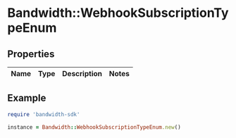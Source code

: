 # Bandwidth::WebhookSubscriptionTypeEnum

## Properties

| Name | Type | Description | Notes |
| ---- | ---- | ----------- | ----- |

## Example

```ruby
require 'bandwidth-sdk'

instance = Bandwidth::WebhookSubscriptionTypeEnum.new()
```

